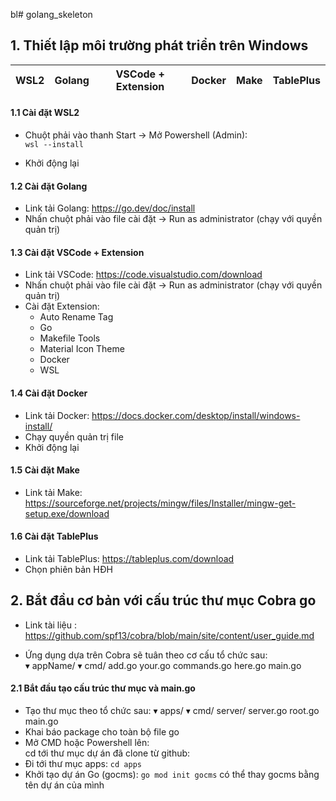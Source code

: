 bl# golang_skeleton

## 1. Thiết lập môi trường phát triển trên Windows

| WSL2 | Golang | VSCode + Extension | Docker | Make | TablePlus |
| - | - | - | - | - | - |

#### 1.1 Cài đặt WSL2
- Chuột phải vào thanh Start -> Mở Powershell (Admin): </br>
<code>wsl --install</code> </br>

- Khởi động lại

#### 1.2 Cài đặt Golang
- Link tải Golang: <link href="https://go.dev/doc/install">https://go.dev/doc/install</link> </br>
- Nhấn chuột phải vào file cài đặt -> Run as administrator (chạy với quyền quản trị) </br>

#### 1.3 Cài đặt VSCode + Extension
- Link tải VSCode: <link href="https://code.visualstudio.com/download">https://code.visualstudio.com/download</link></br>
- Nhấn chuột phải vào file cài đặt -> Run as administrator (chạy với quyền quản trị) </br>
- Cài đặt Extension: </br>
    <ul>
      <li>Auto Rename Tag</li>
      <li>Go</li>
      <li>Makefile Tools</li>
      <li>Material Icon Theme</li>
      <li>Docker</li>
      <li>WSL</li>
    </ul>
    
#### 1.4 Cài đặt Docker
- Link tải Docker: <link href="https://docs.docker.com/desktop/install/windows-install/">https://docs.docker.com/desktop/install/windows-install/</link></br>
- Chạy quyền quản trị file
- Khởi động lại

#### 1.5 Cài đặt Make
- Link tải Make: <link href="https://sourceforge.net/projects/mingw/files/Installer/mingw-get-setup.exe/download">https://sourceforge.net/projects/mingw/files/Installer/mingw-get-setup.exe/download</link></br>

#### 1.6 Cài đặt TablePlus
- Link tải TablePlus: <link href="https://tableplus.com/download">https://tableplus.com/download</link></br>
- Chọn phiên bản HĐH


## 2. Bắt đầu cơ bản với cấu trúc thư mục Cobra go
- Link tài liệu : <link href="https://github.com/spf13/cobra/blob/main/site/content/user_guide.md">https://github.com/spf13/cobra/blob/main/site/content/user_guide.md</link> </br>

- Ứng dụng dựa trên Cobra sẽ tuân theo cơ cấu tổ chức sau: </br>
  ▾ appName/
    ▾ cmd/
        add.go
        your.go
        commands.go
        here.go
      main.go

#### 2.1 Bắt đầu tạo cấu trúc thư mục và main.go

- Tạo thư mục theo tổ chức sau:
  ▾ apps/
    ▾ cmd/
        server/
          server.go
        root.go
      main.go
- Khai báo package cho toàn bộ file go
- Mở CMD hoặc Powershell lên: </br>
  cd tới thư mục dự án đã clone từ github: </br>
- Đi tới thư mục apps: <code>cd apps</code> </br>
- Khởi tạo dự án Go (gocms): <code>go mod init gocms</code> có thể thay gocms bằng tên dự án của mình

